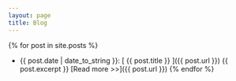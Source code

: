 ```yaml
---
layout: page
title: Blog
---
```


{% for post in site.posts %}
  * {{ post.date | date_to_string }}: [ {{ post.title }} ]({{ post.url }})
{{ post.excerpt }}
[Read more >>]({{ post.url }})
{% endfor %}
